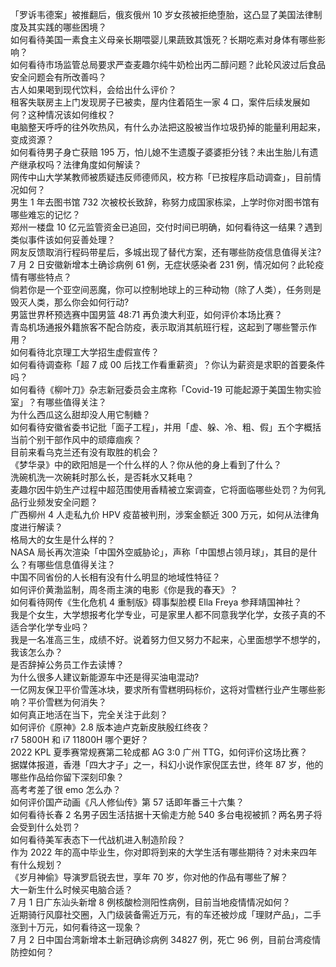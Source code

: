 「罗诉韦德案」被推翻后，俄亥俄州 10 岁女孩被拒绝堕胎，这凸显了美国法律制度及其实践的哪些困境？  
如何看待美国一素食主义母亲长期喂婴儿果蔬致其饿死？长期吃素对身体有哪些影响？  
如何看待市场监管总局要求严查麦趣尔纯牛奶检出丙二醇问题？此轮风波过后食品安全问题会有所改善吗？  
古人如果喝到现代饮料，会给出什么评价？  
租客失联房主上门发现房子已被卖，屋内住着陌生一家 4 口，案件后续发展如何？这种情况该如何维权？  
电脑整天呼呼的往外吹热风，有什么办法把这股被当作垃圾扔掉的能量利用起来，变成资源？  
如何看待男子身亡获赔 195 万，怕儿媳不生遗腹子婆婆拒分钱？未出生胎儿有遗产继承权吗？法律角度如何解读？  
网传中山大学某教师被质疑违反师德师风，校方称「已按程序启动调查」，目前情况如何？  
男生 1 年去图书馆 732 次被校长致辞，称努力成国家栋梁，上学时你对图书馆有哪些难忘的记忆？  
郑州一楼盘 10 亿元监管资金已追回，交付时间已明确，如何看待这一结果？遇到类似事件该如何妥善处理？  
网友反馈取消行程码带星后，多城出现了替代方案，还有哪些防疫信息值得关注?  
7 月 2 日安徽新增本土确诊病例 61 例，无症状感染者 231 例，情况如何？此轮疫情有哪些特点？  
倘若你是一个亚空间恶魔，你可以控制地球上的三种动物（除了人类），任务则是毁灭人类，那么你会如何行动?  
男篮世界杯预选赛中国男篮 48:71 再负澳大利亚，如何评价本场比赛？  
青岛机场通报外籍旅客不配合防疫，表示取消其航班行程，这起到了哪些警示作用？  
如何看待北京理工大学招生虚假宣传？  
如何看待调查称「超 7 成 00 后找工作看重薪资」？你认为薪资是求职的首要条件吗？  
如何看待《柳叶刀》杂志新冠委员会主席称「Covid-19 可能起源于美国生物实验室」？有哪些值得关注？  
为什么西瓜这么甜却没人用它制糖？  
如何看待安徽省委书记批「面子工程」，并用「虚、躲、冷、粗、假」五个字概括当前个别干部作风中的顽瘴痼疾？  
目前来看乌克兰还有没有取胜的机会？  
《梦华录》中的欧阳旭是一个什么样的人？你从他的身上看到了什么？  
洗碗机洗一次碗耗时那么长，是否耗水又耗电？  
麦趣尔因牛奶生产过程中超范围使用香精被立案调查，它将面临哪些处罚？为何乳品行业频发安全问题？  
广西柳州 4 人走私九价 HPV 疫苗被判刑，涉案金额近 300 万元，如何从法律角度进行解读？  
格局大的女生是什么样的？  
NASA 局长再次渲染「中国外空威胁论」，声称「中国想占领月球」，其目的是什么？有哪些信息值得关注？  
中国不同省份的人长相有没有什么明显的地域性特征？  
如何评价黄渤监制，周冬雨主演的电影《你是我的春天》？  
如何看待网传《生化危机 4 重制版》碍事梨脸模 Ella Freya 参拜靖国神社？  
我是个女生，大学想报考化学专业，可是家里人都不同意我学化学，女孩子真的不适合学化学专业吗？  
我是一名准高三生，成绩不好。说着努力但又努力不起来，心里面想学不想学的，我该怎么办？  
是否辞掉公务员工作去读博？  
为什么很多人建议新能源车中还是得买油电混动?  
一亿网友保卫平价雪莲冰块，要求所有雪糕明码标价，这将对雪糕行业产生哪些影响？平价雪糕为何消失？  
如何真正地活在当下，完全关注于此刻？  
如何评价《原神》2.8 版本迪卢克新皮肤殷红终夜？  
r7 5800H 和 i7 11800H 哪个更好？  
2022 KPL 夏季赛常规赛第二轮成都 AG 3:0 广州 TTG，如何评价这场比赛？  
据媒体报道，香港「四大才子」之一，科幻小说作家倪匡去世，终年 87 岁，他的哪些作品给你留下深刻印象？  
高考考差了很 emo 怎么办？  
如何评价国产动画《凡人修仙传》第 57 话即年番三十六集？  
如何看待长春 2 名男子因生活拮据十天偷走方舱 540 多台电视被抓？两名男子将会受到什么处罚？  
如何看待美军表态下一代战机进入制造阶段？  
作为 2022 年的高中毕业生，你对即将到来的大学生活有哪些期待？对未来四年有什么规划？  
《岁月神偷》导演罗启锐去世，享年 70 岁，你对他的作品有哪些了解？  
大一新生什么时候买电脑合适？  
7 月 1 日广东汕头新增 8 例核酸检测阳性病例，目前当地疫情情况如何？  
近期骑行风靡社交圈，入门级装备需近万元，有的车还被炒成「理财产品」，二手涨到十万元，如何看待这一现象？  
7 月 2 日中国台湾新增本土新冠确诊病例 34827 例，死亡 96 例，目前台湾疫情防控如何？  
